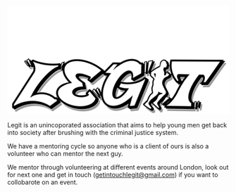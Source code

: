 
![Alt Text](/assets/img/logo.png)


<centre>
Legit is an unincoporated association that aims to help young men get back into society after brushing with the criminal justice system.   

We have a mentoring cycle so anyone who is a client of ours is also a volunteer who can mentor the next guy. 

We mentor through volunteering at different events around London, look out for next one and get in touch (getintouchlegit@gmail.com) if you want to collobarote on an event.        
</centre>
